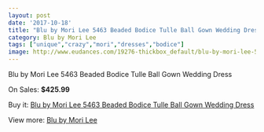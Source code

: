 ```yaml
---
layout: post
date: '2017-10-18'
title: "Blu by Mori Lee 5463 Beaded Bodice Tulle Ball Gown Wedding Dress"
category: Blu by Mori Lee
tags: ["unique","crazy","mori","dresses","bodice"]
image: http://www.eudances.com/19276-thickbox_default/blu-by-mori-lee-5463-beaded-bodice-tulle-ball-gown-wedding-dress.jpg
---
```

Blu by Mori Lee 5463 Beaded Bodice Tulle Ball Gown Wedding Dress

On Sales: **$425.99**
<a href="https://www.eudances.com/en/blu-by-mori-lee/5740-blu-by-mori-lee-5463-beaded-bodice-tulle-ball-gown-wedding-dress.html"><amp-img layout="responsive" width="600" height="600" src="//www.eudances.com/19276-thickbox_default/blu-by-mori-lee-5463-beaded-bodice-tulle-ball-gown-wedding-dress.jpg" alt="Blu by Mori Lee 5463 Beaded Bodice Tulle Ball Gown Wedding Dress 0" /></a>
<a href="https://www.eudances.com/en/blu-by-mori-lee/5740-blu-by-mori-lee-5463-beaded-bodice-tulle-ball-gown-wedding-dress.html"><amp-img layout="responsive" width="600" height="600" src="//www.eudances.com/19278-thickbox_default/blu-by-mori-lee-5463-beaded-bodice-tulle-ball-gown-wedding-dress.jpg" alt="Blu by Mori Lee 5463 Beaded Bodice Tulle Ball Gown Wedding Dress 1" /></a>
<a href="https://www.eudances.com/en/blu-by-mori-lee/5740-blu-by-mori-lee-5463-beaded-bodice-tulle-ball-gown-wedding-dress.html"><amp-img layout="responsive" width="600" height="600" src="//www.eudances.com/19277-thickbox_default/blu-by-mori-lee-5463-beaded-bodice-tulle-ball-gown-wedding-dress.jpg" alt="Blu by Mori Lee 5463 Beaded Bodice Tulle Ball Gown Wedding Dress 2" /></a>

Buy it: [Blu by Mori Lee 5463 Beaded Bodice Tulle Ball Gown Wedding Dress](https://www.eudances.com/en/blu-by-mori-lee/5740-blu-by-mori-lee-5463-beaded-bodice-tulle-ball-gown-wedding-dress.html "Blu by Mori Lee 5463 Beaded Bodice Tulle Ball Gown Wedding Dress")

View more: [Blu by Mori Lee](https://www.eudances.com/en/39-blu-by-mori-lee "Blu by Mori Lee")